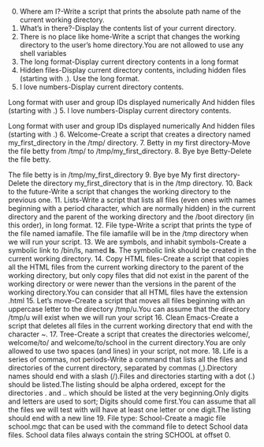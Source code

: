 0. Where am I?-Write a script that prints the absolute path name of the current working directory.
1. What’s in there?-Display the contents list of your current directory.
2. There is no place like home-Write a script that changes the working directory to the user’s home directory.You are not allowed to use any shell variables
3. The long format-Display current directory contents in a long format
4. Hidden files-Display current directory contents, including hidden files (starting with .). Use the long format.
5. I love numbers-Display current directory contents.

Long format
with user and group IDs displayed numerically
And hidden files (starting with .)
5. I love numbers-Display current directory contents.

Long format
with user and group IDs displayed numerically
And hidden files (starting with .)
6. Welcome-Create a script that creates a directory named my_first_directory in the /tmp/ directory.
7. Betty in my first directory-Move the file betty from /tmp/ to /tmp/my_first_directory.
8. Bye bye Betty-Delete the file betty.

The file betty is in /tmp/my_first_directory
9. Bye bye My first directory-Delete the directory my_first_directory that is in the /tmp directory.
10. Back to the future-Write a script that changes the working directory to the previous one.
11. Lists-Write a script that lists all files (even ones with names beginning with a period character, which are normally hidden) in the current directory and the parent of the working directory and the /boot directory (in this order), in long format.
12. File type-Write a script that prints the type of the file named iamafile. The file iamafile will be in the /tmp directory when we will run your script.
13. We are symbols, and inhabit symbols-Create a symbolic link to /bin/ls, named __ls__. The symbolic link should be created in the current working directory.
14. Copy HTML files-Create a script that copies all the HTML files from the current working directory to the parent of the working directory, but only copy files that did not exist in the parent of the working directory or were newer than the versions in the parent of the working directory.You can consider that all HTML files have the extension .html
15. Let’s move-Create a script that moves all files beginning with an uppercase letter to the directory /tmp/u.You can assume that the directory /tmp/u will exist when we will run your script
16. Clean Emacs-Create a script that deletes all files in the current working directory that end with the character ~.
17. Tree-Create a script that creates the directories welcome/, welcome/to/ and welcome/to/school in the current directory.You are only allowed to use two spaces (and lines) in your script, not more.
18. Life is a series of commas, not periods-Write a command that lists all the files and directories of the current directory, separated by commas (,).Directory names should end with a slash (/).Files and directories starting with a dot (.) should be listed.The listing should be alpha ordered, except for the directories . and .. which should be listed at the very beginning.Only digits and letters are used to sort; Digits should come first.You can assume that all the files we will test with will have at least one letter or one digit.The listing should end with a new line
19. File type: School-Create a magic file school.mgc that can be used with the command file to detect School data files. School data files always contain the string SCHOOL at offset 0.
